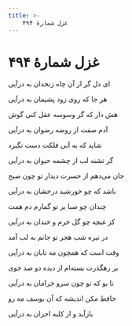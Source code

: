 ```yaml
---
title: >-
    غزل شمارهٔ ۴۹۴
---
```

# غزل شمارهٔ ۴۹۴

<div class="b" id="bn1"><div class="m1"><p>ای دل گر از آن چاه زنخدان به درآیی</p></div>
<div class="m2"><p>هر جا که روی زود پشیمان به درآیی</p></div></div>
<div class="b" id="bn2"><div class="m1"><p>هش دار که گر وسوسه عقل کنی گوش</p></div>
<div class="m2"><p>آدم صفت از روضه رضوان به درآیی</p></div></div>
<div class="b" id="bn3"><div class="m1"><p>شاید که به آبی فلکت دست نگیرد</p></div>
<div class="m2"><p>گر تشنه لب از چشمه حیوان به درآیی</p></div></div>
<div class="b" id="bn4"><div class="m1"><p>جان می‌دهم از حسرت دیدار تو چون صبح</p></div>
<div class="m2"><p>باشد که چو خورشید درخشان به درآیی</p></div></div>
<div class="b" id="bn5"><div class="m1"><p>چندان چو صبا بر تو گمارم دم همت</p></div>
<div class="m2"><p>کز غنچه چو گل خرم و خندان به درآیی</p></div></div>
<div class="b" id="bn6"><div class="m1"><p>در تیره شب هجر تو جانم به لب آمد</p></div>
<div class="m2"><p>وقت است که همچون مه تابان به درآیی</p></div></div>
<div class="b" id="bn7"><div class="m1"><p>بر رهگذرت بسته‌ام از دیده دو صد جوی</p></div>
<div class="m2"><p>تا بو که تو چون سرو خرامان به درآیی</p></div></div>
<div class="b" id="bn8"><div class="m1"><p>حافظ مکن اندیشه که آن یوسف مه رو</p></div>
<div class="m2"><p>بازآید و از کلبه احزان به درآیی</p></div></div>
